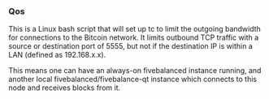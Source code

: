 ### Qos ###

This is a Linux bash script that will set up tc to limit the outgoing bandwidth for connections to the Bitcoin network. It limits outbound TCP traffic with a source or destination port of 5555, but not if the destination IP is within a LAN (defined as 192.168.x.x).

This means one can have an always-on fivebalanced instance running, and another local fivebalanced/fivebalance-qt instance which connects to this node and receives blocks from it.
